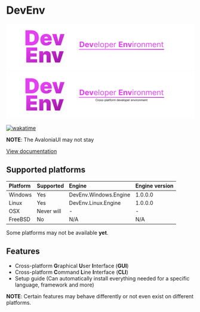 # DevEnv
![Github Banner](images/banner_dark.png#gh-dark-mode-only)
![Github Banner](images/banner_light.png#gh-light-mode-only)

[![wakatime](https://wakatime.com/badge/user/3d505310-fc63-44c4-97c5-9f2c6c91114b/project/4a6fdd5f-1088-4be7-bbc0-3dd0c7d18cde.svg)](https://wakatime.com/badge/user/3d505310-fc63-44c4-97c5-9f2c6c91114b/project/4a6fdd5f-1088-4be7-bbc0-3dd0c7d18cde)

**NOTE**: The AvaloniaUI may not stay

[View documentation](/docs/README.md)

## Supported platforms
| Platform  | Supported  | Engine                | Engine version |
|:----------|:-----------|:----------------------|:---------------|
| Windows   | Yes        | DevEnv.Windows.Engine | 1.0.0.0        |
| Linux     | Yes        | DevEnv.Linux.Engine   | 1.0.0.0        |
| OSX       | Never will | -                     | -              |
| FreeBSD   | No         | N/A                   | N/A            |

Some platforms may not be available **yet**.

## Features
- Cross-platform **G**raphical **U**ser **I**nterface (**GUI**)
- Cross-platform **C**ommand **L**ine **I**nterface (**CLI**)
- Setup guide (Can automatically install everything needed for a specific language, framework and more)

**NOTE**: Certain features may behave differently or not even exist on different platforms.
